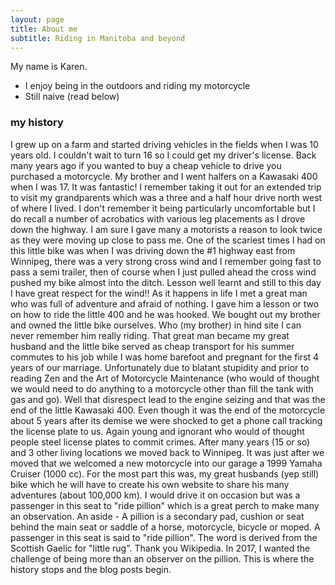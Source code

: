 ```yaml
---
layout: page
title: About me
subtitle: Riding in Manitoba and beyond
---
```


My name is Karen. 

- I enjoy being in the outdoors and riding my motorcycle
- Still naive (read below)

### my history

I grew up on a farm and started driving vehicles in the fields when I was 10 years old. I couldn't wait to turn 16 so I could get my driver's license. Back many years ago if you wanted to buy a cheap vehicle to drive you purchased a motorcycle. My brother and I went halfers on a Kawasaki 400 when I was 17. It was fantastic! I remember taking it out for an extended trip to visit my grandparents which was a three and a half hour drive north west of where I lived. I don't remember it being particularly uncomfortable but I do recall a number of acrobatics with various leg placements as I drove down the highway. I am sure I gave many a motorists a reason to look twice as they were moving up close to pass me. 
One of the scariest times I had on this little bike was when I was driving down the #1 highway east from Winnipeg, there was a very strong cross wind and I remember going fast to pass a semi trailer, then of course when I just pulled ahead the cross wind pushed my bike almost into the ditch. Lesson well learnt and still to this day I have great respect for the wind!!
As it happens in life I met a great man who was full of adventure and afraid of nothing. I gave him a lesson or two on how to ride the little 400 and he was hooked. We bought out my brother and owned the little bike ourselves. Who (my brother) in hind site I can never remember him really riding. 
That great man became my great husband and the little bike served as cheap transport for his summer commutes to his job while I was home barefoot and pregnant for the first 4 years of our marriage. 
Unfortunately due to blatant stupidity and prior to reading Zen and the Art of Motorcycle Maintenance (who would of thought we would need to do anything to a motorcycle other than fill the tank with gas and go). Well that disrespect lead to the engine seizing and that was the end of the little Kawasaki 400.
Even though it was the end of the motorcycle about 5 years after its demise we were shocked to get a phone call tracking the license plate to us. Again young and ignorant who would of thought people steel license plates to commit crimes. 
After many years (15 or so) and 3 other living locations we moved back to Winnipeg. It was just after we moved that we welcomed a new motorcycle into our garage a 1999 Yamaha Cruiser (1000 cc). For the most part this was, my great husbands (yep still) bike which he will have to create his own website to share his many adventures (about 100,000 km). I would drive it on occasion but was a passenger in this seat to "ride pillion" which is a great perch to make many an observation.
An aside - A pillion is a secondary pad, cushion or seat behind the main seat or saddle of a horse, motorcycle, bicycle or moped. A passenger in this seat is said to "ride pillion". The word is derived from the Scottish Gaelic for "little rug". Thank you Wikipedia.
In 2017, I wanted the challenge of being more than an observer on the pillion.
This is where the history stops and the blog posts begin. 
